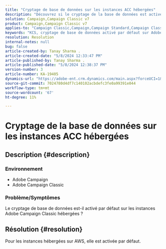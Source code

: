```yaml
---
title: "Cryptage de base de données sur les instances ACC hébergées"
description: "Découvrez si le cryptage de la base de données est activé par défaut sur les instances Adobe Campaign Classic hébergées."
solution: Campaign,Campaign Classic v7
product: Campaign,Campaign Classic v7
applies-to: "Campaign Classic,Campaign,Campaign Standard,Campaign Classic v7"
keywords: "KCS, cryptage de base de données activé par défaut sur Adobe Campaign hébergé"
resolution: Resolution
internal-notes: null
bug: false
article-created-by: Tanay Sharma .
article-created-date: "5/8/2024 12:33:47 PM"
article-published-by: Tanay Sharma .
article-published-date: "5/8/2024 12:38:37 PM"
version-number: 3
article-number: KA-19405
dynamics-url: "https://adobe-ent.crm.dynamics.com/main.aspx?forceUCI=1&pagetype=entityrecord&etn=knowledgearticle&id=ca348334-370d-ef11-9f8a-6045bd026dc7"
source-git-commit: 7024780d4df7c140102acbdefc3fe0a99391e044
workflow-type: tm+mt
source-wordcount: '67'
ht-degree: 11%

---
```


# Cryptage de la base de données sur les instances ACC hébergées

## Description {#description}


### Environnement

- Adobe Campaign
- Adobe Campaign Classic


### Problème/Symptômes

Le cryptage de base de données est-il activé par défaut sur les instances Adobe Campaign Classic hébergées ?


## Résolution {#resolution}


Pour les instances hébergées sur AWS, elle est activée par défaut.
